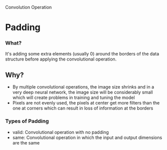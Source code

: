 Convolution Operation

# Padding 

### What? ###
It's adding some extra elements (usually 0) around the borders of the data structure before applying the convolutional operation. 

## Why? ###
* By multiple convolutional operations, the image size shrinks and in a very deep neural network, the image size will be considerably small which will create problems in training and tuning the model
*  Pixels are not evenly used, the pixels at center get more filters than the one at corners which can result in loss of information at the borders

### Types of Padding ###
* valid: Convolutional operation with no padding
*  same: Convolutional operation in which the input and output dimensions are the same
